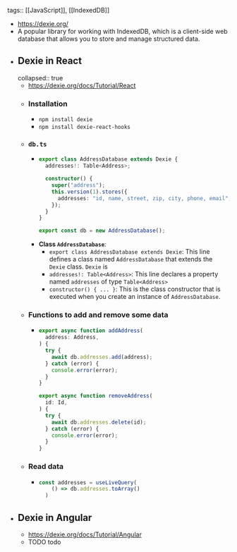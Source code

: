 tags:: [[JavaScript]], [[IndexedDB]]

- https://dexie.org/
- A popular library for working with IndexedDB, which is a client-side web database that allows you to store and manage structured data.
- ## Dexie in React
  collapsed:: true
	- https://dexie.org/docs/Tutorial/React
	- ### Installation
		- `npm install dexie`
		- `npm install dexie-react-hooks`
	- ### `db.ts`
		- ```typescript
		  export class AddressDatabase extends Dexie {
		    addresses!: Table<Address>;
		  
		    constructor() {
		      super("address");
		      this.version(1).stores({
		        addresses: "id, name, street, zip, city, phone, email",
		      });
		    }
		  }
		  
		  export const db = new AddressDatabase();
		  ```
		- **Class `AddressDatabase`**:
			- `export class AddressDatabase extends Dexie`: This line defines a class named `AddressDatabase` that extends the `Dexie` class. `Dexie` is
			- `addresses!: Table<Address>`: This line declares a property named `addresses` of type `Table<Address>`
			- `constructor() { ... }`: This is the class constructor that is executed when you create an instance of `AddressDatabase`.
	- ### Functions to add and remove some data
		- ```typescript
		  export async function addAddress(
		    address: Address,
		  ) {
		    try {
		      await db.addresses.add(address);
		    } catch (error) {
		      console.error(error);
		    }
		  }
		  
		  export async function removeAddress(
		    id: Id,
		  ) {
		    try {
		      await db.addresses.delete(id);
		    } catch (error) {
		      console.error(error);
		    }
		  }
		  ```
	- ### Read data
		- ```typescript
		  const addresses = useLiveQuery(
		      () => db.addresses.toArray()
		    )
		  ```
- ## Dexie in Angular
	- https://dexie.org/docs/Tutorial/Angular
	- TODO todo